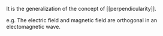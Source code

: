 It is the generalization of the concept of [[perpendicularity]].

e.g. The electric field and magnetic field are orthogonal in an electomagnetic wave.